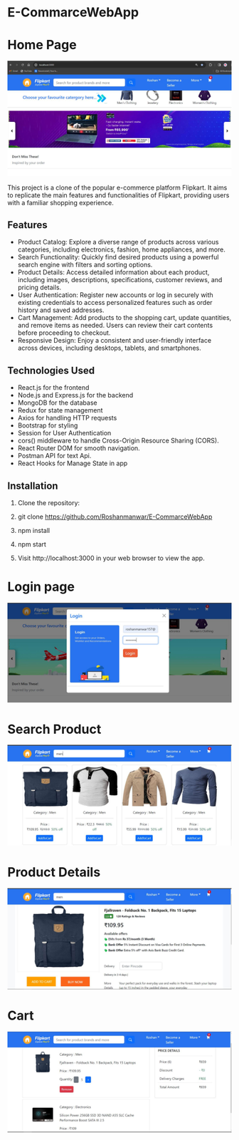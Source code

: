 # E-CommarceWebApp

# Home Page
<img src="https://github.com/Roshanmanwar/E-CommarceWebApp/blob/master/home.JPG"/>

This project is a clone of the popular e-commerce platform Flipkart. It aims to replicate the main features and functionalities of Flipkart, providing users with a familiar shopping experience.

## Features

- Product Catalog: Explore a diverse range of products across various categories, including electronics, fashion, home appliances, and more.
- Search Functionality: Quickly find desired products using a powerful search engine with filters and sorting options.
- Product Details: Access detailed information about each product, including images, descriptions, specifications, customer reviews, and pricing details.
- User Authentication: Register new accounts or log in securely with existing credentials to access personalized features such as order history and saved addresses.
- Cart Management: Add products to the shopping cart, update quantities, and remove items as needed. Users can review their cart contents before proceeding to checkout.
- Responsive Design: Enjoy a consistent and user-friendly interface across devices, including desktops, tablets, and smartphones.

## Technologies Used

- React.js for the frontend
- Node.js and Express.js for the backend
- MongoDB for the database
- Redux for state management
- Axios for handling HTTP requests
- Bootstrap for styling
- Session for User Authentication
- cors() middleware to handle Cross-Origin Resource Sharing (CORS).
- React Router DOM for smooth navigation.
- Postman API for text Api.
- React Hooks for Manage State in app

## Installation

1. Clone the repository:
2. git clone https://github.com/Roshanmanwar/E-CommarceWebApp

3. npm install

4. npm start
5. Visit http://localhost:3000 in your web browser to view the app.

# Login page
<img src="https://github.com/Roshanmanwar/E-CommarceWebApp/blob/master/login.JPG"/>

# Search Product
<img src="https://github.com/Roshanmanwar/E-CommarceWebApp/blob/master/product.JPG"/>

# Product Details
<img src="https://github.com/Roshanmanwar/E-CommarceWebApp/blob/master/detail.JPG"/>

# Cart
<img src="https://github.com/Roshanmanwar/E-CommarceWebApp/blob/master/cart.JPG"/>










